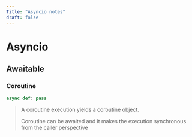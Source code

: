 ```yaml
---
Title: "Asyncio notes"
draft: false
---
```


# Asyncio



## Awaitable

### Coroutine

```python
async def: pass
```

> A coroutine execution yields a coroutine object.
>
> Coroutine can be awaited and it makes the execution synchronous from the caller perspective
